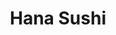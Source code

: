 ---
layout: place
title: "Hana Sushi"
permalink: /washington/bothell/hana-sushi.html
stateAbbr: WA
stateName: Washington
cityName: Bothell
seo:
  name: "Hana Sushi"
  type: Restaurant
  links: null
description: "Looking for sushi in Bothell, Washington? Check out Hana Sushi for a delightful Japanese dining experience. Enjoy a variety of sushi and other dishes in a we..."
place_id: ChIJOWk60GsOkFQR7kj7DqOvI9Y
photos:
  - name: >-
      places/ChIJOWk60GsOkFQR7kj7DqOvI9Y/photos/AeeoHcL1kQXfBJdcHd6gTGGB5nOL86cT9rIzDlsXRaMn7-WRzlC93F3UncXJRFEpLJ2zFmnr3V-GHqSrfmi_VPHpHlk4oEbt3Vi7c0bcqUjPCMWMBQFajw4bmE4w6PwYmfuZN1aBjVhgxA7TJMfFtiyyIgDwLYtmJ_gH1_r3WQj81opN2QvP4a3z_yWJ_OTOfe0G1Wu1Wi_3Rp8b3WFWCF0pzekD8f3YHwBC6DTzCCjS1zOL1fj82DqsTgK9S2fP__HFSd4pibwYV2cxuuirh_OwPcQVBbUdTIXZJAkesU0whyWanMtVzBnW46ADpI1yJ9_3qEZucJMqzMzg5VoYPKTPxKB5f3DWehvgNNXsfKXAhv6tTGOFZoPsLSJ7jj_vcpV9ahRU468g9K0BJTKiwEnRyJSrXPZaDBSx2m8gOsqNH0U7Yg
    widthPx: 4320
    heightPx: 2432
    authorAttributions:
      - displayName: Tricia Statham
        uri: https://maps.google.com/maps/contrib/112158668520897564872
        photoUri: >-
          https://lh3.googleusercontent.com/a/ACg8ocKBArljFaQ4HJr-1qPU3HLndgPLI1w9pYZ8oo7N8mEXycXpGQ=s100-p-k-no-mo
    flagContentUri: >-
      https://www.google.com/local/imagery/report/?cb_client=maps_api_places.places_api&image_key=!1e10!2sCIHM0ogKEICAgIDEyOSWFQ&hl=en-US
    googleMapsUri: >-
      https://www.google.com/maps/place//data=!3m4!1e2!3m2!1sCIHM0ogKEICAgIDEyOSWFQ!2e10!4m2!3m1!1s0x54900e6bd03a6939:0xd623afa30efb48ee
  - name: >-
      places/ChIJOWk60GsOkFQR7kj7DqOvI9Y/photos/AeeoHcIJH5w-jWQjI7BZPzHx3kAltYTI5uEvPzAvTfKqy49wQbeljDzte1pPXWaSpcazOeX4MHl5gqObTBAgPZDhVGmTdaSNDMzDc9M-jaxFlBIN6iAWKaO_DDR41LEE8h_XkJAjGSQ2YSP9mVvFAstQg_IteyRxmlV8jNQE86y5DUN5ZWDYtdlWUVdN-s6jQAB2TFwFVVLK5fBRl8B3ZHxVC1cHM9ivyn-StR7Xx6v1jjKzf7m9XJoLoVP-wA1sgPl7MIS750iTzVI7TXI1aJyNX8MDfBaPkGBc3FYmnYAHuiJwA1T62y2egBPqmm0oDpK5KYDQdSpurqTTzPIk4ugFVFacPf6WnchvZnXTNlTyvWLmB2fhm1TtEDYTyjfuvabchDB5GAqDkQov_N1w45sI8t_B-HiYw0ThapzJ3iUPF0dD2L88
    widthPx: 2048
    heightPx: 1536
    authorAttributions:
      - displayName: Jason LaRonde
        uri: https://maps.google.com/maps/contrib/102369840830062715129
        photoUri: >-
          https://lh3.googleusercontent.com/a/ACg8ocLjcT4yYFZuV638FdS83rRoJ8qxr-ZcQT-puxUSRlfePR0V1Q=s100-p-k-no-mo
    flagContentUri: >-
      https://www.google.com/local/imagery/report/?cb_client=maps_api_places.places_api&image_key=!1e10!2sCIHM0ogKEICAgICkpICVogE&hl=en-US
    googleMapsUri: >-
      https://www.google.com/maps/place//data=!3m4!1e2!3m2!1sCIHM0ogKEICAgICkpICVogE!2e10!4m2!3m1!1s0x54900e6bd03a6939:0xd623afa30efb48ee
  - name: >-
      places/ChIJOWk60GsOkFQR7kj7DqOvI9Y/photos/AeeoHcIs4Rt8BJPC7yKLwlAV_cyVDUZoS1zQm0JgPEiJY4pJiIsyw0SOSXYuOD2_j-cVVvAPOU0poisrP5NvEUgjeaD0DyrmzF3y7BmLjcVJQa2qDdtbl1P5y2Ua3RqxqgeCh29WvqwjqaK7JDhNHO3vKAsY9Nq0bRpfpm1rQ9g6CPYVQq1aXGn69SfFQxh0iw34lmJIDs93AGGyeowyNe7EbtRXsI48R8R9JYgJhd47g4-amy5XTv8GJ4B4g6I75QUrW1VfMLo03IJCrzPSNOVzHMbnWX2302ndP54Zvm2g2UOD7g2JgFtTFDPm659qQxsREJtJ1T8t9AmvJSYXDC2WsxXKcIpBfPN5Mz-UFmUOcJHFFMFFE3ior0JkUR1b1V-cqruJIMfZ0zDn0P494M3pT5HwFs-2_7ZpAWBmtvjU3YLPjA
    widthPx: 4032
    heightPx: 3024
    authorAttributions:
      - displayName: Gabriel Blinderman
        uri: https://maps.google.com/maps/contrib/113010917624679685339
        photoUri: >-
          https://lh3.googleusercontent.com/a/ACg8ocJM6bRBEi68aX-YSIrx0OJAlyqnlfAE2IjSjaBTfyGVQxic9w=s100-p-k-no-mo
    flagContentUri: >-
      https://www.google.com/local/imagery/report/?cb_client=maps_api_places.places_api&image_key=!1e10!2sCIHM0ogKEICAgIDjm9WzNg&hl=en-US
    googleMapsUri: >-
      https://www.google.com/maps/place//data=!3m4!1e2!3m2!1sCIHM0ogKEICAgIDjm9WzNg!2e10!4m2!3m1!1s0x54900e6bd03a6939:0xd623afa30efb48ee
  - name: >-
      places/ChIJOWk60GsOkFQR7kj7DqOvI9Y/photos/AeeoHcLuVn3cdTvCNfNNU4PJclfkuwONjMp3m7yp9ceXVdzo33Na5rG1J8_Ug4w9EZgn8cecHN5cIiwNUJM_8ZNnK-Pp8VvWv3dO4fKjIs96ncaznOGwwRa0OCQLvIengQjJi-lqsnV1Vw7ZMR07lZq050cSVH8etoXGN7OPgt05UzqVFGXE0SCGrrvtsSWyLLK1ZZaWPhQ0QM913DyMNBnSCceJyn3alEzX_Mg2btnkeg9nFcje7f412U_k8jOvzNGfUvgplW-fsd82GwZgWYp1nfU_gXJxxAuZhhzxTKEwwK7m67uZjgEcDlSLg176rXVZxe1PT40e_KJK_gX2qlXWmR4XsyXbvJl60Vi0P7vGZ_zOIl3ATcuOzWwt48dlAgDHhtod-I4R6vyVoKIzdRm0dySkCCGqB_iTHdoZzpQugswn_-CW
    widthPx: 2268
    heightPx: 4032
    authorAttributions:
      - displayName: Robert Buendia
        uri: https://maps.google.com/maps/contrib/108642364469670496346
        photoUri: >-
          https://lh3.googleusercontent.com/a-/ALV-UjWeiJh1R0tKFYD_kQ312FY4l_ABrAl8CS_2OkezEovbRHP_k-PY=s100-p-k-no-mo
    flagContentUri: >-
      https://www.google.com/local/imagery/report/?cb_client=maps_api_places.places_api&image_key=!1e10!2sCIHM0ogKEICAgICTocy66AE&hl=en-US
    googleMapsUri: >-
      https://www.google.com/maps/place//data=!3m4!1e2!3m2!1sCIHM0ogKEICAgICTocy66AE!2e10!4m2!3m1!1s0x54900e6bd03a6939:0xd623afa30efb48ee
  - name: >-
      places/ChIJOWk60GsOkFQR7kj7DqOvI9Y/photos/AeeoHcJNNJRhJHHI01t4CEFIZR0_PrWaRFbSnGJN8QkC_uxP5eReXPKnWtXBHhiIF697DKDkFqYBzyTNx86XvSPCuo7UrOAr6p-RfRgHyWVE58-OPht84w_YJ7nMuz9Znsmso7HY3QsFtZBFnW3gZIM6BIjm6Ny1R8xZrPAviIlOWHaTjVPLZkSEEqvnbmInUUOaHeES1eS4Z7Gg6Gx6KZd2laUcHSbgoMPHeIqveCxz3iUkIZVwK48CknDWYm6pQkWXxv9cr2wM2VgeL9_3Kx0qbsmtCPgfpTC4TVGF8qSyRYZIZ6BR0Ylwa_pq-oa_iz68LaL3SdkJHfIPb4AK5BcR90OXMKj8pZzQ16hHozmglzc3nHAIXEg66pNby3GSFMKbVp5KQc7_AasR3iONS-CLY52U749-bPrzwTBT1AMAW5ucUaY
    widthPx: 4032
    heightPx: 2268
    authorAttributions:
      - displayName: Joe
        uri: https://maps.google.com/maps/contrib/105648277613873691012
        photoUri: >-
          https://lh3.googleusercontent.com/a/ACg8ocKKPdEr_aN-v99QjHjYQ6zkvZcWxh_5qaCJoovIUm2G1CCEYg=s100-p-k-no-mo
    flagContentUri: >-
      https://www.google.com/local/imagery/report/?cb_client=maps_api_places.places_api&image_key=!1e10!2sCIHM0ogKEICAgICHsLbosgE&hl=en-US
    googleMapsUri: >-
      https://www.google.com/maps/place//data=!3m4!1e2!3m2!1sCIHM0ogKEICAgICHsLbosgE!2e10!4m2!3m1!1s0x54900e6bd03a6939:0xd623afa30efb48ee
  - name: >-
      places/ChIJOWk60GsOkFQR7kj7DqOvI9Y/photos/AeeoHcLxBxMqvK9tVomaTxEouCPfzUAuLIXrDjlalBEWrFZT52NjFY-NtouTGURgNCwme-OQWZkwwai9LSH7nqp5mCDb6Oqhwt-NeQCVkAAt_xtpXCp-rp6bAiMEezmie-5eE5To_9QE7Wc5iiEZYNgFuaLoRvQSJbxHTSoBU4GkpUSC4h_xCOemhHfPfdndWSdlXggd5t3B2ZUHpCYNXbK0avDP8OOnQWlHquf9itzb9vL_Oagodcl7wp6bOal8r35_XUN1TMoQy5T79cmdpVdKImNmnnwIRHYPSdEmC0ZzFHExJLkuBtFkLMZIC9KyGdKJH1rpaZEtHIN_iapdErcoBIzuyWm4lG3hee_xoW6o9Fs9F7YpeODv_yDTQ5MFE-q2tiws6dbkMLKgC4765rv60mrVnfeR8YSy_GlLgFas5wwRXQ
    widthPx: 4032
    heightPx: 2268
    authorAttributions:
      - displayName: Robert Buendia
        uri: https://maps.google.com/maps/contrib/108642364469670496346
        photoUri: >-
          https://lh3.googleusercontent.com/a-/ALV-UjWeiJh1R0tKFYD_kQ312FY4l_ABrAl8CS_2OkezEovbRHP_k-PY=s100-p-k-no-mo
    flagContentUri: >-
      https://www.google.com/local/imagery/report/?cb_client=maps_api_places.places_api&image_key=!1e10!2sCIHM0ogKEICAgICTocy6GA&hl=en-US
    googleMapsUri: >-
      https://www.google.com/maps/place//data=!3m4!1e2!3m2!1sCIHM0ogKEICAgICTocy6GA!2e10!4m2!3m1!1s0x54900e6bd03a6939:0xd623afa30efb48ee
  - name: >-
      places/ChIJOWk60GsOkFQR7kj7DqOvI9Y/photos/AeeoHcLrNAF3A0teWLcb-lQK7cYrGpEs8SjPnds67KtmSMVBbhQwAq9vb33c9OBaMSByvNeIO5JgjQvDdFlMidjhMeGEsft6vFJnCLCLLtiC4fFgAf-AXmaUMe2J7PhJWtwFwXWFBKXagzqxaXEx-emWggMVA1PzwKx3TCjSSrG5QQnsy9piWdDPqbOEd-UVLglpAUc5LQTUJjZJvbwenaBPt8A3O1lokI6Bd-pvvP_Ka4kSUxw7XtNL9PBgkI2eKayEAsSIGrDUbT8AeA1jghsokbBbDXpD68SBgAIrxCNIVW6zsh-5pCkffw2j4tPLYntaRnn1mKPt5g1jZi8Qx9zFMBmSaNtpj2BUYxB7Aa0R9zigpD75PhF5HyRpqm0oBCMKh1UIXIxNC39BCGIYEHuUsHFIa3oRNtHZnK0JfMWgfcjJF70w
    widthPx: 4032
    heightPx: 1960
    authorAttributions:
      - displayName: Ryder Donahue
        uri: https://maps.google.com/maps/contrib/116640859948283652394
        photoUri: >-
          https://lh3.googleusercontent.com/a-/ALV-UjVM1z9xc4KlpzMIGvBzjt2PLwfzuuez8b9IWJTw4xxS3gBKcAY2iQ=s100-p-k-no-mo
    flagContentUri: >-
      https://www.google.com/local/imagery/report/?cb_client=maps_api_places.places_api&image_key=!1e10!2sCIHM0ogKEICAgICkuby71AE&hl=en-US
    googleMapsUri: >-
      https://www.google.com/maps/place//data=!3m4!1e2!3m2!1sCIHM0ogKEICAgICkuby71AE!2e10!4m2!3m1!1s0x54900e6bd03a6939:0xd623afa30efb48ee
  - name: >-
      places/ChIJOWk60GsOkFQR7kj7DqOvI9Y/photos/AeeoHcL2snYL6ZopFdhWuLkMuSNV7hFT-Omm0zWenhOKS5IQh6H4Xdz0efRodSAMdfB2RvazQN3wxW-jGHfnLva670LHvCOky1SKoooNQKTow0HUfEsSqUCVQmG4Nb0nI28zut2nKy6Ek6GktlqpbHO86CtH1QxjvQXH9A3Am-SXWCIXqCWdgiNUZ100BEHVIEf7sGYQoXarXTaqLPRcZ187lNgpAf9LJkNMYbAIvk81fScLnbeOTRxgJZ3BZzGkOQ92toiAZbtwD39lBDkXsbU1wZE1crUTLnlJT_hLRv7R8Rh1vdpCZvXA52OCmGOfZ2iYIysnd5Xfs1XlHKmTcJiX3INbvpRYRHZz-32uS9Bl0auOQBvH6Tz_3qlYzcYRrWFAWOREpnmB8lu4YtacEPijPY80qpUjOc8AG5kzXI9rgxWyFy9q
    widthPx: 3024
    heightPx: 4032
    authorAttributions:
      - displayName: Molly Woo
        uri: https://maps.google.com/maps/contrib/106569248471381098850
        photoUri: >-
          https://lh3.googleusercontent.com/a-/ALV-UjWUlf2-vIvFDRqZLypwCu0NuRP-guK2k-VHyWwCwRqOOA6Jg_SvBA=s100-p-k-no-mo
    flagContentUri: >-
      https://www.google.com/local/imagery/report/?cb_client=maps_api_places.places_api&image_key=!1e10!2sCIHM0ogKEICAgICNyregvQE&hl=en-US
    googleMapsUri: >-
      https://www.google.com/maps/place//data=!3m4!1e2!3m2!1sCIHM0ogKEICAgICNyregvQE!2e10!4m2!3m1!1s0x54900e6bd03a6939:0xd623afa30efb48ee
  - name: >-
      places/ChIJOWk60GsOkFQR7kj7DqOvI9Y/photos/AeeoHcKMuJgEzxfjp5xxdbbCNWkiCbWfRTT-rLjqhNcdo35KhYWXyYIdA8u7AX-kPVkpSEbbOnUrJCWCv-2Zy-TnMm7gYbCIKulaYpHq6iEBlkTtnalMaFULt9GwAo5BSEmhJt7qZ07C_TSo4sBv_JmAOAy8wL3KegUdGoicXygj0PEQJPKlz0b6jW2Z_bA1ur3ogleO2qS6qyMesQ7Qx4vb1NOSg_I3aBJM3mj-_5E2VeKlvCP6MkLglfEo42GgeVw4lvF2NboeHKixVLD8BV6MVcW-Vb76sAUQEHeecFFjt7AH3Pfxeby9Mw2FVRIGj9nbhKADfN1Mjog1f-Ca01jQ2Un6fCVK1RbUAafzZ4wnLhGxAFMKRRT7cefHiwY11Ton4Yr-YS2yyh5kAioT4dTZpk85ROAAYK0wLLivS9a3tkFk6uMy
    widthPx: 3024
    heightPx: 4032
    authorAttributions:
      - displayName: Kirill Delyagin
        uri: https://maps.google.com/maps/contrib/104932865081624848539
        photoUri: >-
          https://lh3.googleusercontent.com/a/ACg8ocLt2zkX7MzmqU9GTEo0Sq5pPER-adkvR1n7o6qYgKGWi_oxzg=s100-p-k-no-mo
    flagContentUri: >-
      https://www.google.com/local/imagery/report/?cb_client=maps_api_places.places_api&image_key=!1e10!2sCIHM0ogKEICAgICJqf7-wgE&hl=en-US
    googleMapsUri: >-
      https://www.google.com/maps/place//data=!3m4!1e2!3m2!1sCIHM0ogKEICAgICJqf7-wgE!2e10!4m2!3m1!1s0x54900e6bd03a6939:0xd623afa30efb48ee
  - name: >-
      places/ChIJOWk60GsOkFQR7kj7DqOvI9Y/photos/AeeoHcLeG9ybEbk708SshQy5WPF1pIx2eK49hKckvHFDyOV9IPwtRg6OKCKMaJJitht9dtd5sNSd2hv3j41lFDVhMuHbgTiuMukdBuzDsmgcCFKrjfyUlpmNS-SMsea5OYjFLsJYm5gADyrb57UR8BXzHHzZxe0J7-HxyuZhV8f_R0CV4c7E75joaUkITenZtb-SKaILIQzjTZ46939U0rbi61-QdZo0-EhV6Qo2XijwGklHXbSjXTwMWhYJ7uygH8tVjCcCoIcBmGE1j3ZLpqGJJJ_5bYrfEL8ffMh-_nJThEIaQDXf1YUILYd5YY9BFRG23Xt1USrHXZ-vTJB0gH09nRHOJKogCkZnW2x_VlZ37cMnWmDikjHk9T4dGxjTfZOE9qP005YEtQmjBZVs2hZNDdJeAzTqXPVRqgH0soYy4NuT9A
    widthPx: 3024
    heightPx: 4032
    authorAttributions:
      - displayName: Molly Woo
        uri: https://maps.google.com/maps/contrib/106569248471381098850
        photoUri: >-
          https://lh3.googleusercontent.com/a-/ALV-UjWUlf2-vIvFDRqZLypwCu0NuRP-guK2k-VHyWwCwRqOOA6Jg_SvBA=s100-p-k-no-mo
    flagContentUri: >-
      https://www.google.com/local/imagery/report/?cb_client=maps_api_places.places_api&image_key=!1e10!2sCIHM0ogKEICAgICNyregPQ&hl=en-US
    googleMapsUri: >-
      https://www.google.com/maps/place//data=!3m4!1e2!3m2!1sCIHM0ogKEICAgICNyregPQ!2e10!4m2!3m1!1s0x54900e6bd03a6939:0xd623afa30efb48ee
address: 10114 Main St, Bothell, WA 98011, USA
street: 10114 Main St
city: Bothell
state: WA
zip: '98011'
country: USA
neighborhood: null
latitude: '47.760317'
longitude: '-122.204852'
accessibility_options:
  wheelchairAccessibleParking: true
  wheelchairAccessibleEntrance: true
  wheelchairAccessibleRestroom: true
  wheelchairAccessibleSeating: true
business_status: OPERATIONAL
name: Hana Sushi
google_maps_links:
  directionsUri: >-
    https://www.google.com/maps/dir//''/data=!4m7!4m6!1m1!4e2!1m2!1m1!1s0x54900e6bd03a6939:0xd623afa30efb48ee!3e0
  placeUri: https://maps.google.com/?cid=15430369863167330542
  writeAReviewUri: >-
    https://www.google.com/maps/place//data=!4m3!3m2!1s0x54900e6bd03a6939:0xd623afa30efb48ee!12e1
  reviewsUri: >-
    https://www.google.com/maps/place//data=!4m4!3m3!1s0x54900e6bd03a6939:0xd623afa30efb48ee!9m1!1b1
  photosUri: >-
    https://www.google.com/maps/place//data=!4m3!3m2!1s0x54900e6bd03a6939:0xd623afa30efb48ee!10e5
primary_type: Sushi Restaurant
opening_hours:
  regular: null
  current: null
secondary_opening_hours:
  regular:
    weekdayDescriptions: null
    type: null
  current:
    weekdayDescriptions: null
    type: null
phone: null
price_level: null
price_range: null
rating: null
rating_count: 0
website: null
reviews: null
parking_options: null
payment_options: null
allow_dogs: null
curbside_pickup: null
delivery: null
dine_in: null
good_for_children: null
good_for_groups: null
good_for_sports: null
live_music: null
menu_for_children: null
outdoor_seating: null
reservable: null
restroom: null
serves_beer: null
serves_breakfast: null
serves_brunch: null
serves_cocktails: null
serves_coffee: null
serves_dinner: null
serves_dessert: null
serves_lunch: null
serves_vegetarian_food: null
serves_wine: null
takeout: null
summary: null

---